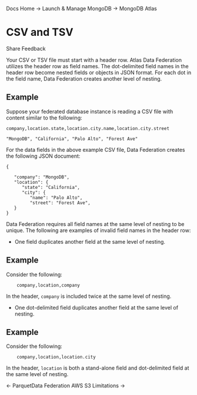 Docs Home → Launch & Manage MongoDB → MongoDB Atlas

# CSV and TSV

Share Feedback

Your CSV or TSV file must start with a header row. Atlas Data Federation
utilizes the header row as field names. The dot-delimited field names in the
header row become nested fields or objects in JSON format. For each dot in the
field name, Data Federation creates another level of nesting.

## Example

Suppose your federated database instance is reading a CSV file with content
similar to the following:

    
    
    company,location.state,location.city.name,location.city.street  
      
    "MongoDB", "California", "Palo Alto", "Forest Ave"  
  
For the data fields in the above example CSV file, Data Federation creates the
following JSON document:

    
    
    {  
      
       "company": "MongoDB",  
       "location": {  
          "state": "California",  
          "city": {  
             "name": "Palo Alto",  
             "street": "Forest Ave",  
       }  
    }  
  
Data Federation requires all field names at the same level of nesting to be
unique. The following are examples of invalid field names in the header row:

  * One field duplicates another field at the same level of nesting.

## Example

Consider the following:

    
        company,location,company  
      
  
In the header, `company` is included twice at the same level of nesting.

  * One dot-delimited field duplicates another field at the same level of nesting.

## Example

Consider the following:

    
        company,location,location.city  
      
  
In the header, `location` is both a stand-alone field and dot-delimited field
at the same level of nesting.

← ParquetData Federation AWS S3 Limitations →

